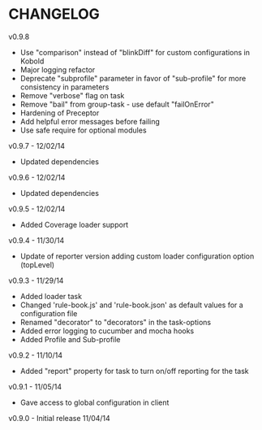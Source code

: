 CHANGELOG
=========

v0.9.8
* Use "comparison" instead of "blinkDiff" for custom configurations in Kobold
* Major logging refactor
* Deprecate "subprofile" parameter in favor of "sub-profile" for more consistency in parameters
* Remove "verbose" flag on task
* Remove "bail" from group-task - use default "failOnError"
* Hardening of Preceptor
* Add helpful error messages before failing
* Use safe require for optional modules

v0.9.7 - 12/02/14
* Updated dependencies

v0.9.6 - 12/02/14
* Updated dependencies

v0.9.5 - 12/02/14
* Added Coverage loader support

v0.9.4 - 11/30/14
* Update of reporter version adding custom loader configuration option (topLevel)

v0.9.3 - 11/29/14
* Added loader task
* Changed 'rule-book.js' and 'rule-book.json' as default values for a configuration file
* Renamed "decorator" to "decorators" in the task-options
* Added error logging to cucumber and mocha hooks
* Added Profile and Sub-profile

v0.9.2 - 11/10/14
* Added "report" property for task to turn on/off reporting for the task

v0.9.1 - 11/05/14
* Gave access to global configuration in client

v0.9.0 - Initial release 11/04/14
